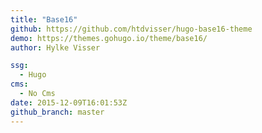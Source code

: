 ```yaml
---
title: "Base16"
github: https://github.com/htdvisser/hugo-base16-theme
demo: https://themes.gohugo.io/theme/base16/
author: Hylke Visser

ssg:
  - Hugo
cms:
  - No Cms
date: 2015-12-09T16:01:53Z
github_branch: master
---
```

